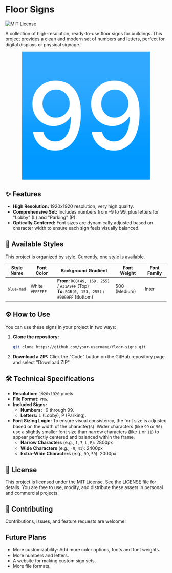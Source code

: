 # Floor Signs

![MIT License](https://img.shields.io/badge/License-MIT-blue.svg)

A collection of high-resolution, ready-to-use floor signs for buildings. This project provides a clean and modern set of numbers and letters, perfect for digital displays or physical signage.

 <p align="center"><img src="blue-med/99.png" width="400"></p>

## ✨ Features

*   **High Resolution:** 1920x1920 resolution, very high quality.
*   **Comprehensive Set:** Includes numbers from -9 to 99, plus letters for "Lobby" (L) and "Parking" (P).
*   **Optically Centered:** Font sizes are dynamically adjusted based on character width to ensure each sign feels visually balanced.

## 🎨 Available Styles

This project is organized by style. Currently, one style is available.

| Style Name          | Font Color      | Background Gradient                                                                                             | Font Weight | Font Family |
| ------------------- | --------------- | --------------------------------------------------------------------------------------------------------------- | ----------- | ----------- |
| `blue-med` | White `#FFFFFF` | **From:** `RGB(49, 169, 255)` / `#31A9FF` (Top)<br/>**To:** `RGB(0, 153, 255)` / `#0099FF` (Bottom)                                                        | 500 (Medium)| Inter |

## ⚙️ How to Use

You can use these signs in your project in two ways:

1.  **Clone the repository:**
    ```bash
    git clone https://github.com/your-username/floor-signs.git
    ```

2.  **Download a ZIP:**
    Click the "Code" button on the GitHub repository page and select "Download ZIP".

## 🛠️ Technical Specifications

*   **Resolution:** `1920x1920` pixels
*   **File Format:** `PNG`.
*   **Included Signs:**
    *   **Numbers:** -9 through 99.
    *   **Letters:** L (Lobby), P (Parking).
*   **Font Sizing Logic:**
    To ensure visual consistency, the font size is adjusted based on the width of the character(s). Wider characters (like `99` or `50`) use a slightly smaller font size than narrow characters (like `1` or `11`) to appear perfectly centered and balanced within the frame.
    *   **Narrow Characters** (e.g., `1`, `7`, `L`, `P`): 2800px
    *   **Wide Characters** (e.g., `-9`, `41`): 2400px
    *   **Extra-Wide Characters** (e.g., `99`, `50`): 2000px

## 📄 License

This project is licensed under the MIT License. See the [LICENSE](LICENSE) file for details. You are free to use, modify, and distribute these assets in personal and commercial projects.

## 🤝 Contributing

Contributions, issues, and feature requests are welcome!

## Future Plans

* More customizability: Add more color options, fonts and font weights.
* More numbers and letters.
* A website for making custom sign sets.
* More file formats.
